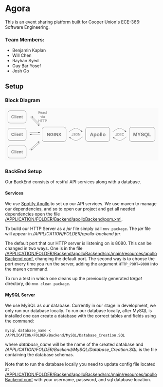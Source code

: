 # Agora

This is an event sharing platform built for Cooper Union's ECE-366: Software Engineering.

### Team Members:
* Benjamin Kaplan
* Will Chen
* Rayhan Syed
* Guy Bar Yosef
* Josh Go

## Setup

### Block Diagram
![Block Diagram Picture](./diagrams/AgoraBlockDiagram.png)

### BackEnd Setup

Our BackEnd consists of restful API services along with a database.

#### Services

We use [Spotify Apollo](https://github.com/spotify/apollo) to set up our API services.
We use maven to manage our dependencies, and so to open our project and get all needed dependencies open the file [/APPLICATION/FOLDER/Backend/apolloBackend/pom.xml](https://github.com/chenwill98/ECE-366-Agora/blob/master/Backend/apolloBackend/pom.xml).

To build our HTTP Server as a *jar* file simply call `mnv package`. The *jar* file will appear in */APPLICATION/FOLDER/apollo-backend.jar*.

The default port that our HTTP server is listening on is 8080. This can be changed in two ways. One is in the file [/APPLICATION/FOLDER/Backend/apolloBackend/src/main/resources/apolloBackend.conf](https://github.com/chenwill98/ECE-366-Agora/blob/master/Backend/apolloBackend/src/main/resources/apolloBackend.conf), changing the default port. The second way is to choose the port every time you run the server, adding the argument `HTTP_PORT=9000` into the maven command.

To run a test in which one cleans up the previously generated *target* directory, do `mvn clean package`.

#### MySQL Server

We use MySQL as our database. Currently in our stage in development, we only run our database locally. To run our database locally, after MySQL is installed one can create a database with the correct tables and fields using the command:
```
mysql database_name < /APPLICATION/FOLDER/Backend/MySQL/Database_Creation.SQL
```
where *database_name* will be the name of the created database and */APPLICATION/FOLDER/Backend/MySQL/Database_Creation.SQL* is the file containing the database schemas.

Note that to run the database locally you need to update config file located at [/APPLICATION/FOLDER/Backend/apolloBackend/src/main/resources/apolloBackend.conf](https://github.com/chenwill98/ECE-366-Agora/blob/master/Backend/apolloBackend/src/main/resources/apolloBackend.conf) with your username, password, and sql database location.


